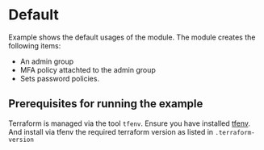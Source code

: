 # Default
Example shows the default usages of the module. The module creates the following items:
- An admin group
- MFA policy attachted to the admin group
- Sets password policies.

## Prerequisites for running the example
Terraform is managed via the tool `tfenv`. Ensure you have installed [tfenv](https://github.com/kamatama41/tfenv). And install via tfenv the required terraform version as listed in `.terraform-version`
